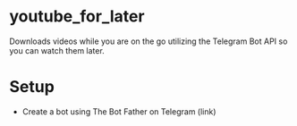 # youtube_for_later
Downloads videos while you are on the go utilizing the Telegram Bot API so you can watch them later.

# Setup
- Create a bot using The Bot Father on Telegram (link)
 
